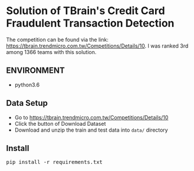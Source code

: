 # Solution of TBrain's Credit Card Fraudulent Transaction Detection
The competition can be found via the link: https://tbrain.trendmicro.com.tw/Competitions/Details/10. I was ranked 3rd among 1366 teams with this solution.

## ENVIRONMENT
* python3.6

## Data Setup
* Go to https://tbrain.trendmicro.com.tw/Competitions/Details/10 
* Click the button of Download Dataset
* Download and unzip the train and test data into `data/` directory

## Install
<pre>
pip install -r requirements.txt
</pre>
